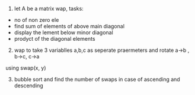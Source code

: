1. let A be a matrix wap, tasks:
  * no of non zero ele
  * find sum of elements of above main diagonal
  * display the lement below minor diagonal
  * prodyct of the diagonal elements

2. wap to take 3 variablles a,b,c as seperate praermeters and rotate
a->b , b->c, c->a

using swap(x, y)

3. bubble sort and find the number of swaps in case of ascending and descending